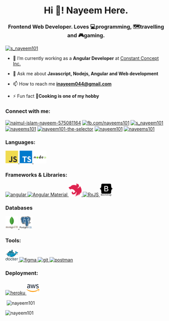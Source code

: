 <h1 align="center">Hi 👋! Nayeem Here.</h1>
<h3 align="center">Frontend Web Developer. Loves 💻programming, 🗺️travelling and 🎮gaming.</h3>

<p align="left"> <a href="https://twitter.com/s_nayeem101" target="blank"><img src="https://img.shields.io/twitter/follow/s_nayeem101?logo=twitter&style=for-the-badge" alt="s_nayeem101" /></a> </p>

- 🌱 I’m currently working as a **Angular Developer** at <a href='https://constantconcept.com/'>Constant Concept Inc.</a>

- 💬 Ask me about **Javascript, Nodejs, Angular and Web development**

- 📫 How to reach me **inayeem044@gmail.com**

- ⚡ Fun fact **🍳Cooking is one of my hobby**

<h3 align="left">Connect with me:</h3>
<p align="left">
<a href="https://linkedin.com/in/najmul-islam-nayeem-575081164" target="blank"><img align="center" src="https://raw.githubusercontent.com/rahuldkjain/github-profile-readme-generator/master/src/images/icons/Social/linked-in-alt.svg" alt="najmul-islam-nayeem-575081164" height="30" width="40" /></a>
<a href="https://fb.com/nayeems101" target="blank"><img align="center" src="https://raw.githubusercontent.com/rahuldkjain/github-profile-readme-generator/master/src/images/icons/Social/facebook.svg" alt="fb.com/nayeems101" height="30" width="40" /></a>
<a href="https://twitter.com/s_nayeem101" target="blank"><img align="center" src="https://raw.githubusercontent.com/rahuldkjain/github-profile-readme-generator/master/src/images/icons/Social/twitter.svg" alt="s_nayeem101" height="30" width="40" /></a>
<a href="https://www.leetcode.com/nayeems101" target="blank"><img align="center" src="https://raw.githubusercontent.com/rahuldkjain/github-profile-readme-generator/master/src/images/icons/Social/leet-code.svg" alt="nayeems101" height="30" width="40" /></a>
<a href="https://codepen.io/nayeem101-the-selector" target="blank"><img align="center" src="https://raw.githubusercontent.com/rahuldkjain/github-profile-readme-generator/master/src/images/icons/Social/codepen.svg" alt="nayeem101-the-selector" height="30" width="40" /></a>
<a href="https://dev.to/nayeem101" target="blank"><img align="center" src="https://cdn.jsdelivr.net/npm/simple-icons@3.0.1/icons/dev-dot-to.svg" alt="nayeem101" height="30" width="40" /></a>
<a href="https://instagram.com/nayeems101" target="blank"><img align="center" src="https://raw.githubusercontent.com/rahuldkjain/github-profile-readme-generator/master/src/images/icons/Social/instagram.svg" alt="nayeems101" height="30" width="40" /></a>
</p>

<h3 align="left">Languages:</h3>
<p align="left">
<a href="https://developer.mozilla.org/en-US/docs/Web/JavaScript" target="_blank"> <img src="https://raw.githubusercontent.com/devicons/devicon/master/icons/javascript/javascript-original.svg" alt="javascript" width="40" height="40"/> </a>
<a href="https://www.typescriptlang.org/" target="_blank"> <img src="https://raw.githubusercontent.com/devicons/devicon/master/icons/typescript/typescript-original.svg" alt="typescript" width="40" height="40"/> </a> 
<a href="https://nodejs.org" target="_blank"> <img src="https://raw.githubusercontent.com/devicons/devicon/master/icons/nodejs/nodejs-original-wordmark.svg" alt="nodejs" width="40" height="40"/> </a> 
<!-- <a href="https://www.w3.org/html/" target="_blank"> <img src="https://raw.githubusercontent.com/devicons/devicon/master/icons/html5/html5-original-wordmark.svg" alt="html5" width="40" height="40"/> </a>
<a href="https://www.w3schools.com/css/" target="_blank"> <img src="https://raw.githubusercontent.com/devicons/devicon/master/icons/css3/css3-original-wordmark.svg" alt="css3" width="40" height="40"/> </a>
<a href="https://sass-lang.com" target="_blank"> <img src="https://raw.githubusercontent.com/devicons/devicon/master/icons/sass/sass-original.svg" alt="sass" width="40" height="40"/> </a> -->
</p>

<h3 align="left">Frameworks & Libraries:</h3>
<p>
<a href="https://angular.io" target="_blank" rel="noreferrer"> <img src="https://angular.io/assets/images/logos/angular/angular.svg" alt="angular" width="40" height="40"/> </a>
<a href="https://material.angular.io/" target="_blank" rel="noreferrer"> <img src="https://material.angular.io/assets/img/homepage/angular-white-transparent.svg" alt="Angular Material" width="40" height="40"/> </a>
<a href="https://nestjs.com/" target="_blank" rel="noreferrer"> <img src="https://raw.githubusercontent.com/devicons/devicon/master/icons/nestjs/nestjs-plain.svg" alt="nestjs" width="40" height="40"/> </a>
<a href=https://rxjs.dev/" target="_blank" rel="noreferrer"> <img src="https://rxjs.dev/assets/images/logos/Rx_Logo_S.png" alt="RxJS" width="40" height="40"/> </a>
<a href="https://getbootstrap.com" target="_blank"> <img src="https://raw.githubusercontent.com/devicons/devicon/master/icons/bootstrap/bootstrap-plain-wordmark.svg" alt="bootstrap" width="40" height="40"/> </a>

</p>

### Databases

<p>
<a href="https://www.mongodb.com/" target="_blank"> <img src="https://raw.githubusercontent.com/devicons/devicon/master/icons/mongodb/mongodb-original-wordmark.svg" alt="mongodb" width="40" height="40"/> </a> 
<a href="https://www.postgresql.org" target="_blank"> <img src="https://raw.githubusercontent.com/devicons/devicon/master/icons/postgresql/postgresql-original-wordmark.svg" alt="postgresql" width="40" height="40"/> </a> 
</p>

<h3 align="left">Tools:</h3>
<p align='left'>
<a href="https://www.docker.com/" target="_blank"> <img src="https://raw.githubusercontent.com/devicons/devicon/master/icons/docker/docker-original-wordmark.svg" alt="docker" width="40" height="40"/> </a> 
<a href="https://www.figma.com/" target="_blank"> <img src="https://www.vectorlogo.zone/logos/figma/figma-icon.svg" alt="figma" width="40" height="40"/> </a>
<a href="https://git-scm.com/" target="_blank"> <img src="https://www.vectorlogo.zone/logos/git-scm/git-scm-icon.svg" alt="git" width="40" height="40"/> </a>
<a href="https://postman.com" target="_blank"> <img src="https://www.vectorlogo.zone/logos/getpostman/getpostman-icon.svg" alt="postman" width="40" height="40"/> </a>
</p>

### Deployment:

<p align='left'>
<a href="https://heroku.com" target="_blank"> <img src="https://www.vectorlogo.zone/logos/heroku/heroku-icon.svg" alt="heroku" width="40" height="40"/> </a> 
<a href="https://aws.amazon.com" target="_blank"> <img src="https://raw.githubusercontent.com/devicons/devicon/master/icons/amazonwebservices/amazonwebservices-original-wordmark.svg" alt="aws" width="40" height="40"/> </a> 
</p>

<p>&nbsp;<img align="center" src="https://github-readme-stats.vercel.app/api?username=nayeem101&show_icons=true&locale=en" alt="nayeem101" /></p>

<p><img align="left" src="https://github-readme-stats.vercel.app/api/top-langs?username=nayeem101&show_icons=true&locale=en&layout=compact" alt="nayeem101" /></p>
